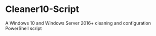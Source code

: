 # Cleaner10-Script
A Windows 10 and Windows Server 2016+ cleaning and configuration PowerShell script
